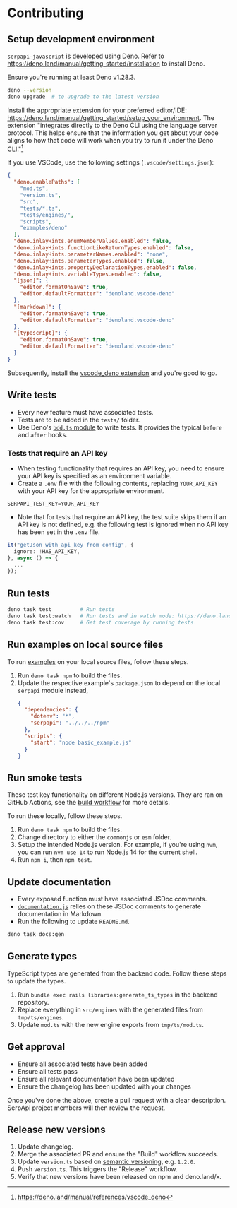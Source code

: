 # Contributing

## Setup development environment

`serpapi-javascript` is developed using Deno. Refer to
https://deno.land/manual/getting_started/installation to install Deno.

Ensure you're running at least Deno v1.28.3.

```bash
deno --version
deno upgrade  # to upgrade to the latest version
```

Install the appropriate extension for your preferred editor/IDE:
https://deno.land/manual/getting_started/setup_your_environment. The extension
"integrates directly to the Deno CLI using the language server protocol. This
helps ensure that the information you get about your code aligns to how that
code will work when you try to run it under the Deno CLI."[^1]

If you use VSCode, use the following settings (`.vscode/settings.json`):

```json
{
  "deno.enablePaths": [
    "mod.ts",
    "version.ts",
    "src",
    "tests/*.ts",
    "tests/engines/",
    "scripts",
    "examples/deno"
  ],
  "deno.inlayHints.enumMemberValues.enabled": false,
  "deno.inlayHints.functionLikeReturnTypes.enabled": false,
  "deno.inlayHints.parameterNames.enabled": "none",
  "deno.inlayHints.parameterTypes.enabled": false,
  "deno.inlayHints.propertyDeclarationTypes.enabled": false,
  "deno.inlayHints.variableTypes.enabled": false,
  "[json]": {
    "editor.formatOnSave": true,
    "editor.defaultFormatter": "denoland.vscode-deno"
  },
  "[markdown]": {
    "editor.formatOnSave": true,
    "editor.defaultFormatter": "denoland.vscode-deno"
  },
  "[typescript]": {
    "editor.formatOnSave": true,
    "editor.defaultFormatter": "denoland.vscode-deno"
  }
}
```

Subsequently, install the
[vscode_deno extension](https://marketplace.visualstudio.com/items?itemName=denoland.vscode-deno)
and you're good to go.

## Write tests

- Every new feature must have associated tests.
- Tests are to be added in the `tests/` folder.
- Use Deno's
  [`bdd.ts` module](https://deno.land/manual/basics/testing/behavior_driven_development)
  to write tests. It provides the typical `before` and `after` hooks.

### Tests that require an API key

- When testing functionality that requires an API key, you need to ensure your
  API key is specified as an environment variable.
- Create a `.env` file with the following contents, replacing `YOUR_API_KEY`
  with your API key for the appropriate environment.

```
SERPAPI_TEST_KEY=YOUR_API_KEY
```

- Note that for tests that require an API key, the test suite skips them if an
  API key is not defined, e.g. the following test is ignored when no API key has
  been set in the `.env` file.

```ts
it("getJson with api key from config", {
  ignore: !HAS_API_KEY,
}, async () => {
  ...
});
```

## Run tests

```bash
deno task test         # Run tests
deno task test:watch   # Run tests and in watch mode: https://deno.land/manual/getting_started/command_line_interface#watch-mode
deno task test:cov     # Get test coverage by running tests
```

## Run examples on local source files

To run [examples](./examples/) on your local source files, follow these steps.

1. Run `deno task npm` to build the files.
2. Update the respective example's `package.json` to depend on the local
   `serpapi` module instead,
   ```json
   {
     "dependencies": {
       "dotenv": "*",
       "serpapi": "../../../npm"
     },
     "scripts": {
       "start": "node basic_example.js"
     }
   }
   ```

## Run smoke tests

These test key functionality on different Node.js versions. They are ran on
GitHub Actions, see the [build workflow](.github/workflows/build.yml) for more
details.

To run these locally, follow these steps.

1. Run `deno task npm` to build the files.
2. Change directory to either the `commonjs` or `esm` folder.
3. Setup the intended Node.js version. For example, if you're using `nvm`, you
   can run `nvm use 14` to run Node.js 14 for the current shell.
4. Run `npm i`, then `npm test`.

## Update documentation

- Every exposed function must have associated JSDoc comments.
- [`documentation.js`](https://github.com/documentationjs/documentation) relies
  on these JSDoc comments to generate documentation in Markdown.
- Run the following to update `README.md`.

```bash
deno task docs:gen
```

## Generate types

TypeScript types are generated from the backend code. Follow these steps to
update the types.

1. Run `bundle exec rails libraries:generate_ts_types` in the backend
   repository.
2. Replace everything in `src/engines` with the generated files from
   `tmp/ts/engines`.
3. Update `mod.ts` with the new engine exports from `tmp/ts/mod.ts`.

## Get approval

- Ensure all associated tests have been added
- Ensure all tests pass
- Ensure all relevant documentation have been updated
- Ensure the changelog has been updated with your changes

Once you've done the above, create a pull request with a clear description.
SerpApi project members will then review the request.

## Release new versions

1. Update changelog.
2. Merge the associated PR and ensure the "Build" workflow succeeds.
3. Update `version.ts` based on [semantic versioning](https://semver.org/), e.g.
   `1.2.0`.
4. Push `version.ts`. This triggers the "Release" workflow.
5. Verify that new versions have been released on npm and deno.land/x.

[^1]: https://deno.land/manual/references/vscode_deno
